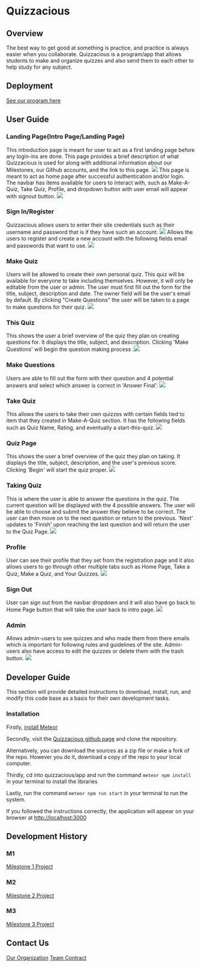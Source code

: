 # Quizzacious

## Overview

The best way to get good at something is practice, and practice is always easier when you collaborate. Quizzacious is a program/app that allows students to make and organize quizzes and also send them to each other to help study for any subject.

## Deployment
[See our program here](http://quizzacious.xyz/ )

## User Guide
### Landing Page(Intro Page/Landing Page)
This introduction page is meant for user to act as a first landing page before any login-ins are done.
This page provides a brief description of what Quizzacious is used for along with additional information about our Milestones, our Github accounts, and the link to this page.
![](images/Intro.PNG)
This page is meant to act as home page after successful authentication and/or login. 
The navbar has items available for users to interact with, such as Make-A-Quiz, Take Quiz, Profile, and dropdown button with user email will appear with signout button.
![](images/Landing.PNG)
### Sign In/Register
Quizzacious allows users to enter their site credentials such as their username and password that is if they have such an account.
![](images/SignIn.PNG)
Allows the users to register and create a new account with the following fields email and passwords that want to use.
![](images/Register.PNG)
### Make Quiz
Users will be allowed to create their own personal quiz. This quiz will be available for everyone to take including themselves. However, it will only be editable from the user or admin. The user must first fill out the form for the title, subject, description and date. The owner field will be the user's email by default. By clicking "Create Questions" the user will be taken to a page to make questions for their quiz.
![](images/MakePage.PNG)
### This Quiz
This shows the user a brief overview of the quiz they plan on creating questions for. It displays the title, subject, and description. Clicking 'Make Questions' will begin the question making process
.![](images/ThisQuiz.PNG)
### Make Questions
Users are able to fill out the form with their question and 4 potential answers and select which answer is correct in 'Answer Final'.
![](images/MakeQuestions.PNG)
### Take Quiz
This allows the users to take their own quizzes with certain fields tied to item that they created in Make-A-Quiz section. It has the following fields such as Quiz Name, Rating, and eventually a start-this-quiz.
![](images/TakeQuizPage.PNG)
### Quiz Page
This shows the user a brief overview of the quiz they plan on taking. It displays the title, subject, description, and the user's previous score. Clicking 'Begin' will start the quiz proper.
![](images/QuizPage.PNG)
### Taking Quiz
This is where the user is able to answer the questions in the quiz. The current question will be displayed with the 4 possible answers. The user will be able to choose and submit the answer they believe to be correct. The user can then move on to the next question or return to the previous. 'Next' updates to 'Finish' upon reaching the last question and will return the user to the Quiz Page.
![](images/TakingQuiz.PNG)
### Profile
User can see their profile that they set from the registration page and it also allows users to go through other multiple tabs such as Home Page, Take a Quiz, Make a Quiz, and Your Quizzes.
![](images/ProfilePage.PNG)
### Sign Out
User can sign out from the navbar dropdown and it will also have go back to Home Page button that will take the user back to intro page.
![](images/SignOut.PNG)
### Admin
Allows admin-users to see quizzes and who made them from there emails which is important for following rules and guidelines of the site. Admin-users also have access to edit the quizzes or delete them with the trash button.
![](images/AdminPage.PNG)

## Developer Guide
This section will provide detailed instructions to download, install, run, and modify this code base as a basis for their own development tasks.
### Installation
Firstly, [install Meteor](https://www.meteor.com/developers/install)

Secondly, visit the [Quizzacious github page](https://github.com/quizzacious/quizzacious) and clone the repository.

Alternatively, you can download the sources as a zip file or make a fork of the repo. However you do it, download a copy of the repo to your local computer.

Thirdly, cd into quizzacious/app and run the command `meteor npm install` in your terminal to install the libraries

Lastly, run the command `meteor npm run start` in your terminal to run the system.

If you followed the instructions correctly, the application will appear on your browser at [http://localhost:3000](http://localhost:3000)

## Development History
### M1
[Milestone 1 Project](https://github.com/orgs/quizzacious/projects/1)
### M2
[Milestone 2 Project](https://github.com/orgs/quizzacious/projects/2)
### M3
[Milestone 3 Project](https://github.com/orgs/quizzacious/projects/4)

## Contact Us
[Our Organization](https://github.com/quizzacious)
[Team Contract](https://docs.google.com/document/d/1odUst7-lIJJlnpdIlA9A50tL59SpUqIhHPayiyPgL-k/edit?usp=sharing)
